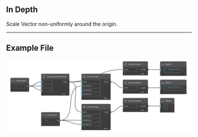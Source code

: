 <!--- Autodesk.DesignScript.Geometry.Vector.Scale(xScaleFactor, yScaleFactor, zScaleFactor) --->
<!--- CCR7BJ5XIJULEXEPYBKPPRN72GCPWJFM6VM5D7WFWVQPPL62SAJQ --->
## In Depth
Scale Vector non-uniformly around the origin.
___
## Example File

![Scale (xScaleFactor, yScaleFactor, zScaleFactor)](./Autodesk.DesignScript.Geometry.Vector.Scale(xScaleFactor,%20yScaleFactor,%20zScaleFactor)_img.jpg)

